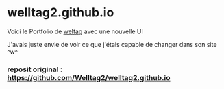 # welltag2.github.io
Voici le Portfolio de [weltag](https://github.com/Welltag2) avec une nouvelle UI

J'avais juste envie de voir ce que j'étais capable de changer dans son site ^w^



### reposit original : https://github.com/Welltag2/welltag2.github.io
